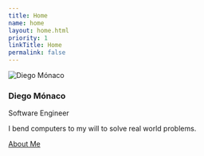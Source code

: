 ```yaml
---
title: Home
name: home
layout: home.html
priority: 1
linkTitle: Home
permalink: false
---
```


<img class="avatar" src="/my_site/images/me.jpg" title="Diego Mónaco">

<h3 class="collapse">Diego Mónaco</h3>

<p class="leading">Software Engineer</p>

I bend computers to my will to solve real world problems.

<p><a href="/about-me" class="btn">About Me</a></p>


